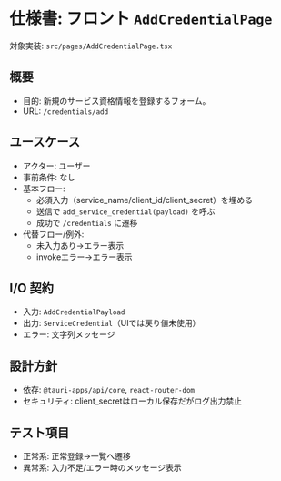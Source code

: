 # 仕様書: フロント `AddCredentialPage`

対象実装: `src/pages/AddCredentialPage.tsx`

## 概要

- 目的: 新規のサービス資格情報を登録するフォーム。
- URL: `/credentials/add`

## ユースケース

- アクター: ユーザー
- 事前条件: なし
- 基本フロー:
  - 必須入力（service_name/client_id/client_secret）を埋める
  - 送信で `add_service_credential(payload)` を呼ぶ
  - 成功で `/credentials` に遷移
- 代替フロー/例外:
  - 未入力あり→エラー表示
  - invokeエラー→エラー表示

## I/O 契約

- 入力: `AddCredentialPayload`
- 出力: `ServiceCredential`（UIでは戻り値未使用）
- エラー: 文字列メッセージ

## 設計方針

- 依存: `@tauri-apps/api/core`, `react-router-dom`
- セキュリティ: client_secretはローカル保存だがログ出力禁止

## テスト項目

- 正常系: 正常登録→一覧へ遷移
- 異常系: 入力不足/エラー時のメッセージ表示

 
